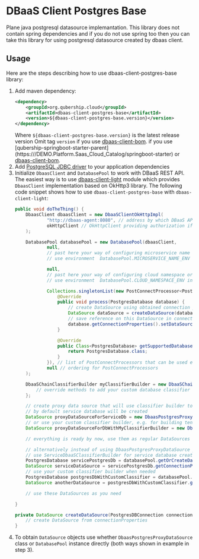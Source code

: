 # DBaaS Client Postgres Base

Plane java postgresql datasource implemantation. This library does not contain spring dependencies and 
if you do not use spring too then you can take this library for using postgresql datasource created by dbaas client.

## Usage
Here are the steps describing how to use dbaas-client-postgres-base library: 
1. Add maven dependency: 
    ```xml
    <dependency>
        <groupId>org.qubership.cloud</groupId>
        <artifactId>dbaas-client-postgres-base</artifactId>
        <version>${dbaas-client-postgres-base.version}</version>
    </dependency>
    ```
    Where `${dbaas-client-postgres-base.version}` is the latest release version
    Omit tag `version` if you use [dbaas-client-bom](../../dbaas-client-bom-parent/dbaas-client-bom/README.md). if you use [qubership-springboot-starter-parent](https://<github link todo>/DEMO.Platform.Saas_Cloud_Catalog/springboot-starter) or [dbaas-client-bom](../../dbaas-client-bom-parent/dbaas-client-bom/README.md).
2. Add [PostgreSQL JDBC driver](https://jdbc.postgresql.org/) to your application dependencies
3. Initialize `DbaasClient` and `DatabasePool` to work with DBaaS REST API. The easiest way is to use [dbaas-client-light](../dbaas-client-light/README.md)
    module which provides `DbaasClient` implementation based on OkHttp3 library. 
    The following code snippet shows how to use `dbaas-client-postgres-base` with `dbaas-client-light`:  
    ```java
    public void doTheThing() {
        DbaasClient dbaasClient = new DbaaSClientOkHttpImpl(
                "http://dbaas-agent:8080", // address by which DBaaS API is available
                okHttpClient // OkHttpClient providing authorization if necessary
        );

        DatabasePool databasePool = new DatabasePool(dbaasClient,
                null,
                // past here your way of configuring microservice name or skip to
                // use environment  DatabasePool.MICROSERVICE_NAME_ENV instead

                null,
                // past here your way of configuring cloud namespace or skip to
                // use environment  DatabasePool.CLOUD_NAMESPACE_ENV instead

                Collections.singletonList(new PostConnectProcessor<PostgresDatabase>() {
                    @Override
                    public void process(PostgresDatabase database) {
                        // create DataSource using obtained connection properties
                        DataSource dataSource = createDataSource(database.getConnectionProperties());
                        // save reference on this DataSource in connectionProperties so it can be used by DbaasPostgresProxyDataSource
                        database.getConnectionProperties().setDataSource(dataSource);
                    }

                    @Override
                    public Class<PostgresDatabase> getSupportedDatabaseType() {
                        return PostgresDatabase.class;
                    }
                }), // list of PostConnectProcessors that can be used e.g. for DataSource configuration
                null // ordering for PostConnectProcessors
        );

        DbaaSChainClassifierBuilder myClassifierBuilder = new DbaaSChainClassifierBuilder(null) {
            // override methods to add your custom database classifier fields
        };

        // create proxy data source that will use classifier builder to resolve requested DB:
        // by default service database will be created
        DataSource proxyDataSourceForServiceDb = new DbaasPostgresProxyDataSource(databasePool);
        // or use your custom classifier builder, e.g. for building tenant-aware classifiers
        DataSource proxyDataSourceForDbWithMyClassifierBuilder = new DbaasPostgresProxyDataSource(databasePool, myClassifierBuilder);

        // everything is ready by now, use them as regular DataSources

        // alternatively instead of using DbaasPostgresProxyDataSource you can use DatabasePool directly to obtain database
        // use ServiceDbaaSClassifierBuilder for service database creation
        PostgresDatabase servicePostgresDb = databasePool.getOrCreateDatabase(PostgresDBType.INSTANCE, new ServiceDbaaSClassifierBuilder(null).build());
        DataSource serviceDataSource = servicePostgresDb.getConnectionProperties().getDataSource();
        // use your custom classifier builder when needed
        PostgresDatabase postgresDbWithCustomClassifier = databasePool.getOrCreateDatabase(PostgresDBType.INSTANCE, myClassifierBuilder.build());
        DataSource anotherDataSource = postgresDbWithCustomClassifier.getConnectionProperties().getDataSource();

        // use these DataSources as you need

    }

    private DataSource createDataSource(PostgresDBConnection connectionProperties) {
        // create DataSource from connectionProperties
    }
    ```
4. To obtain `DataSource` objects use whether `DbaasPostgresProxyDataSource` class or `DatabasePool` instance directly 
    (both ways shown in example in step 3).  
 